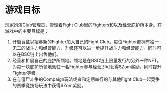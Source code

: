 # 游戏目标



玩家扮演Club管理员，管理着Fight Club里的Fighters和以及经营庇护所本身。在游戏中的主要目标是：

1. 开启盲盒以招募新的Fighter加入自己的Fight Club。每位Fighter都拥有独一无二的战斗力和经营能力，升级还可以进一步提升战斗力和经营能力。同时可以在BSC链上出售他们。
2. 经营和扩展自己的庇护所领地。领地是在BSC链上限量发行的另外一种NFT。为每一块庇护所领地派驻一名Fighter参与经营即可获得$Zom奖励，同时提升Fighter等级。
3. 在与僵尸斗争的Compaign玩法或者和定期举行的与其他Fight Club一起竞争的赛季竞技场玩法中获得$Zom奖励。

